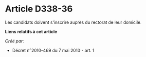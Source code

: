 # Article D338-36

Les candidats doivent s'inscrire auprès du rectorat de leur domicile.

**Liens relatifs à cet article**

_Créé par_:

  - Décret n°2010-469 du 7 mai 2010 - art. 1
